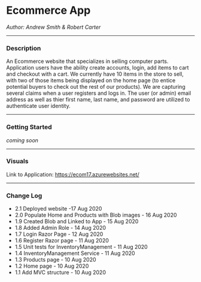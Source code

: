 # Ecommerce App

*Author: Andrew Smith & Robert Carter*

---

### Description

An Ecommerce website that specializes in selling computer parts. Application users have the 
ability create accounts, login, add items to cart and checkout with a cart. We currently have 10 items in the store to sell, with
two of those items being displayed on the home page (to entice potential buyers to check out the rest of our products).
We are capturing several claims when a user registers and logs in. The user (or admin) email address as well as thier first name, last name, 
and password are utilized to authenticate user identity. 

---

### Getting Started

*coming soon*

---

### Visuals

Link to Application: https://ecom17.azurewebsites.net/

---

### Change Log

- 2.1 Deployed website -17 Aug 2020
- 2.0 Populate Home and Products with Blob images - 16 Aug 2020
- 1.9 Created Blob and Linked to App - 15 Aug 2020
- 1.8 Added Admin Role - 14 Aug 2020
- 1.7 Login Razor Page - 12 Aug 2020
- 1.6 Register Razor page - 11 Aug 2020
- 1.5 Unit tests for InventoryManagement - 11 Aug 2020
- 1.4 InventoryManagement Service - 11 Aug 2020
- 1.3 Products page - 10 Aug 2020
- 1.2 Home page - 10 Aug 2020
- 1.1 Add MVC structure - 10 Aug 2020

